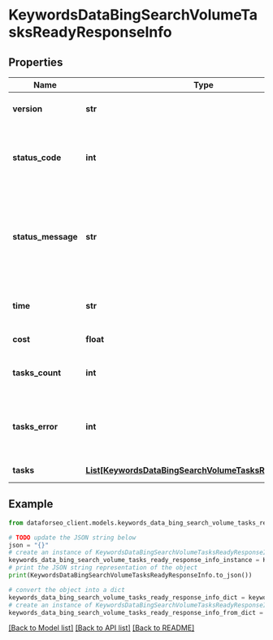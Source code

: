 # KeywordsDataBingSearchVolumeTasksReadyResponseInfo


## Properties

Name | Type | Description | Notes
------------ | ------------- | ------------- | -------------
**version** | **str** | the current version of the API | [optional] 
**status_code** | **int** | general status code you can find the full list of the response codes here | [optional] 
**status_message** | **str** | general informational message you can find the full list of general informational messages here | [optional] 
**time** | **str** | total execution time, seconds | [optional] 
**cost** | **float** | total tasks cost, USD | [optional] 
**tasks_count** | **int** | the number of tasks in the tasks array | [optional] 
**tasks_error** | **int** | the number of tasks in the tasks array returned with an error | [optional] 
**tasks** | [**List[KeywordsDataBingSearchVolumeTasksReadyTaskInfo]**](KeywordsDataBingSearchVolumeTasksReadyTaskInfo.md) | array of tasks | [optional] 

## Example

```python
from dataforseo_client.models.keywords_data_bing_search_volume_tasks_ready_response_info import KeywordsDataBingSearchVolumeTasksReadyResponseInfo

# TODO update the JSON string below
json = "{}"
# create an instance of KeywordsDataBingSearchVolumeTasksReadyResponseInfo from a JSON string
keywords_data_bing_search_volume_tasks_ready_response_info_instance = KeywordsDataBingSearchVolumeTasksReadyResponseInfo.from_json(json)
# print the JSON string representation of the object
print(KeywordsDataBingSearchVolumeTasksReadyResponseInfo.to_json())

# convert the object into a dict
keywords_data_bing_search_volume_tasks_ready_response_info_dict = keywords_data_bing_search_volume_tasks_ready_response_info_instance.to_dict()
# create an instance of KeywordsDataBingSearchVolumeTasksReadyResponseInfo from a dict
keywords_data_bing_search_volume_tasks_ready_response_info_from_dict = KeywordsDataBingSearchVolumeTasksReadyResponseInfo.from_dict(keywords_data_bing_search_volume_tasks_ready_response_info_dict)
```
[[Back to Model list]](../README.md#documentation-for-models) [[Back to API list]](../README.md#documentation-for-api-endpoints) [[Back to README]](../README.md)


